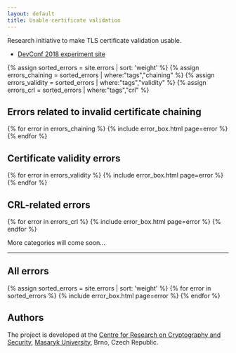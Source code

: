 ```yaml
---
layout: default
title: Usable certificate validation
---
```


Research initiative to make TLS certificate validation usable.

* [DevConf 2018 experiment site](/devconf-2018-experiment)

{% assign sorted_errors = site.errors | sort: 'weight' %}
{% assign errors_chaining = sorted_errors | where:"tags","chaining" %}
{% assign errors_validity = sorted_errors | where:"tags","validity" %}
{% assign errors_crl = sorted_errors | where:"tags","crl" %}

## Errors related to invalid certificate chaining

{% for error in errors_chaining %}
{% include error_box.html page=error %}
{% endfor %}

## Certificate validity errors

{% for error in errors_validity %}
{% include error_box.html page=error %}
{% endfor %}

## CRL-related errors

{% for error in errors_crl %}
{% include error_box.html page=error %}
{% endfor %}

More categories will come soon...

---

## All errors

{% assign sorted_errors = site.errors | sort: 'weight' %}
{% for error in sorted_errors %}
{% include error_box.html page=error %}
{% endfor %}

## Authors

The project is developed at the [Centre for Research on Cryptography and Security](https://www.fi.muni.cz/research/crocs/), [Masaryk University](http://www.muni.cz/), Brno, Czech Republic.


